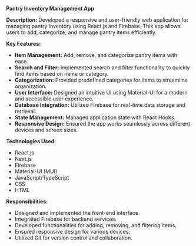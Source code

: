 **Pantry Inventory Management App**

**Description:**
Developed a responsive and user-friendly web application for managing pantry inventory using React.js and Firebase. This app allows users to add, categorize, and manage pantry items efficiently.

**Key Features:**
- **Item Management:** Add, remove, and categorize pantry items with ease.
- **Search and Filter:** Implemented search and filter functionality to quickly find items based on name or category.
- **Categorization:** Provided predefined categories for items to streamline organization.
- **User Interface:** Designed an intuitive UI using Material-UI for a modern and accessible user experience.
- **Database Integration:** Utilized Firebase for real-time data storage and retrieval.
- **State Management:** Managed application state with React Hooks.
- **Responsive Design:** Ensured the app works seamlessly across different devices and screen sizes.

**Technologies Used:**
- React.js
- Next.js
- Firebase
- Material-UI (MUI)
- JavaScript/TypeScript
- CSS
- HTML

**Responsibilities:**
- Designed and implemented the front-end interface.
- Integrated Firebase for backend services.
- Developed functionalities for adding, removing, and filtering items.
- Ensured responsive design for various devices.
- Utilized Git for version control and collaboration.
